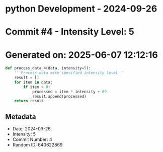 ﻿# python Development - 2024-09-26
# Commit #4 - Intensity Level: 5
# Generated on: 2025-06-07 12:12:16
```python
def process_data_4(data, intensity=5):
    '''Process data with specified intensity level'''
    result = []
    for item in data:
        if item > 0:
            processed = item * intensity + 69
            result.append(processed)
    return result
```
## Metadata
- Date: 2024-09-26
- Intensity: 5
- Commit Number: 4
- Random ID: 640622869
